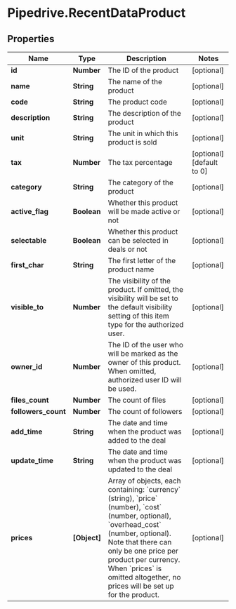 # Pipedrive.RecentDataProduct

## Properties

Name | Type | Description | Notes
------------ | ------------- | ------------- | -------------
**id** | **Number** | The ID of the product | [optional] 
**name** | **String** | The name of the product | [optional] 
**code** | **String** | The product code | [optional] 
**description** | **String** | The description of the product | [optional] 
**unit** | **String** | The unit in which this product is sold | [optional] 
**tax** | **Number** | The tax percentage | [optional] [default to 0]
**category** | **String** | The category of the product | [optional] 
**active_flag** | **Boolean** | Whether this product will be made active or not | [optional] 
**selectable** | **Boolean** | Whether this product can be selected in deals or not | [optional] 
**first_char** | **String** | The first letter of the product name | [optional] 
**visible_to** | **Number** | The visibility of the product. If omitted, the visibility will be set to the default visibility setting of this item type for the authorized user. | [optional] 
**owner_id** | **Number** | The ID of the user who will be marked as the owner of this product. When omitted, authorized user ID will be used. | [optional] 
**files_count** | **Number** | The count of files | [optional] 
**followers_count** | **Number** | The count of followers | [optional] 
**add_time** | **String** | The date and time when the product was added to the deal | [optional] 
**update_time** | **String** | The date and time when the product was updated to the deal | [optional] 
**prices** | **[Object]** | Array of objects, each containing: &#x60;currency&#x60; (string), &#x60;price&#x60; (number), &#x60;cost&#x60; (number, optional), &#x60;overhead_cost&#x60; (number, optional). Note that there can only be one price per product per currency. When &#x60;prices&#x60; is omitted altogether, no prices will be set up for the product. | [optional] 


